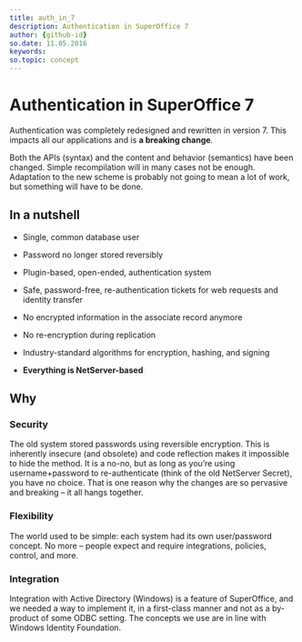 ```yaml
---
title: auth_in_7
description: Authentication in SuperOffice 7
author: {github-id}
so.date: 11.05.2016
keywords: 
so.topic: concept
---
```


# Authentication in SuperOffice 7

Authentication was completely redesigned and rewritten in version 7. This impacts all our applications and is **a breaking change**.

Both the APIs (syntax) and the content and behavior (semantics) have been changed. Simple recompilation will in many cases not be enough. Adaptation to the new scheme is probably not going to mean a lot of work, but something will have to be done.

## In a nutshell

* Single, common database user

* Password no longer stored reversibly

* Plugin-based, open-ended, authentication system

* Safe, password-free, re-authentication tickets for web requests and identity transfer

* No encrypted information in the associate record anymore

* No re-encryption during replication

* Industry-standard algorithms for encryption, hashing, and signing

* **Everything is NetServer-based**

## Why

### Security

The old system stored passwords using reversible encryption. This is inherently insecure (and obsolete) and code reflection makes it impossible to hide the method. It is a no-no, but as long as you’re using username+password to re-authenticate (think of the old NetServer Secret), you have no choice. That is one reason why the changes are so pervasive and breaking – it all hangs together.

### Flexibility

The world used to be simple: each system had its own user/password concept. No more – people expect and require integrations, policies, control, and more.

### Integration

Integration with Active Directory (Windows) is a feature of SuperOffice, and we needed a way to implement it, in a first-class manner and not as a by-product of some ODBC setting. The concepts we use are in line with Windows Identity Foundation.

